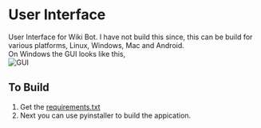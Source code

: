 # User Interface
User Interface for Wiki Bot. I have not build this since, this can be build for various platforms, Linux, Windows, Mac and Android. <br />
On Windows the GUI looks like this, <br />
![GUI](https://github.com/themagicalmammal/wiki_telebot/blob/GUI/GUI.png) <br />

## To Build
1. Get the [requirements.txt](https://raw.githubusercontent.com/themagicalmammal/wiki_telebot/GUI/requirements.txt)
2. Next you can use pyinstaller to build the appication.
